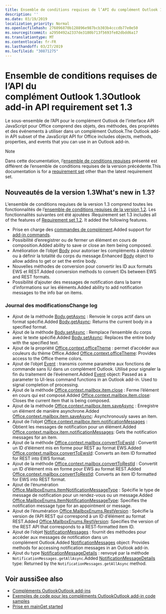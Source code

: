 ```yaml
---
title: Ensemble de conditions requises de l’API du complément Outlook 1.3
description: ''
ms.date: 03/19/2019
localization_priority: Normal
ms.openlocfilehash: 276096870b128896e987bcb303b4cccdb77e0e50
ms.sourcegitcommit: a2950492a2337de3180b713f5693fe82dbdd6a17
ms.translationtype: MT
ms.contentlocale: fr-FR
ms.lasthandoff: 03/27/2019
ms.locfileid: "30871275"
---
```

# <a name="outlook-add-in-api-requirement-set-13"></a><span data-ttu-id="91494-102">Ensemble de conditions requises de l’API du complément Outlook 1.3</span><span class="sxs-lookup"><span data-stu-id="91494-102">Outlook add-in API requirement set 1.3</span></span>

<span data-ttu-id="91494-103">Le sous-ensemble de l’API pour le complément Outlook de l’interface API JavaScript pour Office comprend des objets, des méthodes, des propriétés et des événements à utiliser dans un complément Outlook.</span><span class="sxs-lookup"><span data-stu-id="91494-103">The Outlook add-in API subset of the JavaScript API for Office includes objects, methods, properties, and events that you can use in an Outlook add-in.</span></span>

> [!NOTE]
> <span data-ttu-id="91494-104">Dans cette documentation, l’[ensemble de conditions requises](/office/dev/add-ins/reference/requirement-sets/outlook-api-requirement-sets) présenté est différent de l’ensemble de conditions requises de la version précédente.</span><span class="sxs-lookup"><span data-stu-id="91494-104">This documentation is for a [requirement set](/office/dev/add-ins/reference/requirement-sets/outlook-api-requirement-sets) other than the latest requirement set.</span></span> 

## <a name="whats-new-in-13"></a><span data-ttu-id="91494-105">Nouveautés de la version 1.3</span><span class="sxs-lookup"><span data-stu-id="91494-105">What's new in 1.3?</span></span>

<span data-ttu-id="91494-p101">L’ensemble de conditions requises de la version 1.3 comprend toutes les fonctionnalités de l’[ensemble de conditions requises de la version 1.2](../requirement-set-1.2/outlook-requirement-set-1.2.md). Les fonctionnalités suivantes ont été ajoutées :</span><span class="sxs-lookup"><span data-stu-id="91494-p101">Requirement set 1.3 includes all of the features of [Requirement set 1.2](../requirement-set-1.2/outlook-requirement-set-1.2.md). It added the following features.</span></span>

- <span data-ttu-id="91494-108">Prise en charge des [commandes de complément](/outlook/add-ins/add-in-commands-for-outlook).</span><span class="sxs-lookup"><span data-stu-id="91494-108">Added support for [add-in commands](/outlook/add-ins/add-in-commands-for-outlook).</span></span>
- <span data-ttu-id="91494-109">Possibilité d’enregistrer ou de fermer un élément en cours de composition.</span><span class="sxs-lookup"><span data-stu-id="91494-109">Added ability to save or close an item being composed.</span></span>
- <span data-ttu-id="91494-110">Amélioration de l’objet [Body](/javascript/api/outlook_1_3/office.body) pour autoriser les compléments à obtenir ou à définir la totalité du corps du message.</span><span class="sxs-lookup"><span data-stu-id="91494-110">Enhanced [Body](/javascript/api/outlook_1_3/office.body) object to allow addins to get or set the entire body.</span></span>
- <span data-ttu-id="91494-111">Nouvelles méthodes de conversion pour convertir les ID aux formats EWS et REST.</span><span class="sxs-lookup"><span data-stu-id="91494-111">Added conversion methods to convert IDs between EWS and REST formats.</span></span>
- <span data-ttu-id="91494-112">Possibilité d’ajouter des messages de notification dans la barre d’informations sur les éléments.</span><span class="sxs-lookup"><span data-stu-id="91494-112">Added ability to add notification messages to the info bar on items.</span></span>

### <a name="change-log"></a><span data-ttu-id="91494-113">Journal des modifications</span><span class="sxs-lookup"><span data-stu-id="91494-113">Change log</span></span>

- <span data-ttu-id="91494-114">Ajout de la méthode [Body.getAsync](/javascript/api/outlook_1_3/office.body#getasync-coerciontype--options--callback-) : Renvoie le corps actif dans un format spécifié.</span><span class="sxs-lookup"><span data-stu-id="91494-114">Added [Body.getAsync](/javascript/api/outlook_1_3/office.body#getasync-coerciontype--options--callback-): Returns the current body in a specified format.</span></span>
- <span data-ttu-id="91494-115">Ajout de la méthode [Body.setAsync](/javascript/api/outlook_1_3/office.body#setasync-data--options--callback-) : Remplace l’ensemble du corps avec le texte spécifié.</span><span class="sxs-lookup"><span data-stu-id="91494-115">Added [Body.setAsync](/javascript/api/outlook_1_3/office.body#setasync-data--options--callback-): Replaces the entire body with the specified text.</span></span>
- <span data-ttu-id="91494-116">Ajout de la propriété [Office.context.officeTheme](office.context.md#officetheme-object) : permet d’accéder aux couleurs du thème Office.</span><span class="sxs-lookup"><span data-stu-id="91494-116">Added [Office.context.officeTheme](office.context.md#officetheme-object): Provides access to the Office theme colors.</span></span>
- <span data-ttu-id="91494-p102">Ajout de l’objet [Event](/javascript/api/office/office.addincommands.event) : transmis comme paramètre aux fonctions de commande sans IU dans un complément Outlook. Utilisé pour signaler la fin du traitement de l’événement.</span><span class="sxs-lookup"><span data-stu-id="91494-p102">Added [Event](/javascript/api/office/office.addincommands.event) object: Passed as a parameter to UI-less command functions in an Outlook add-in. Used to signal completion of processing.</span></span>
- <span data-ttu-id="91494-119">Ajout de la méthode [Office.context.mailbox.item.close](office.context.mailbox.item.md#close) : Ferme l’élément en cours qui est composé.</span><span class="sxs-lookup"><span data-stu-id="91494-119">Added [Office.context.mailbox.item.close](office.context.mailbox.item.md#close): Closes the current item that is being composed.</span></span>
- <span data-ttu-id="91494-120">Ajout de la méthode [Office.context.mailbox.item.saveAsync](office.context.mailbox.item.md#saveasyncoptions-callback) : Enregistre un élément de manière asynchrone.</span><span class="sxs-lookup"><span data-stu-id="91494-120">Added [Office.context.mailbox.item.saveAsync](office.context.mailbox.item.md#saveasyncoptions-callback): Asynchronously saves an item.</span></span>
- <span data-ttu-id="91494-121">Ajout de l’objet [Office.context.mailbox.item.notificationMessages](office.context.mailbox.item.md#notificationmessages-notificationmessages) : Obtient les messages de notification pour un élément.</span><span class="sxs-lookup"><span data-stu-id="91494-121">Added [Office.context.mailbox.item.notificationMessages](office.context.mailbox.item.md#notificationmessages-notificationmessages): Gets the notification messages for an item.</span></span>
- <span data-ttu-id="91494-122">Ajout de la méthode [Office.context.mailbox.convertToEwsId](office.context.mailbox.md#converttoewsiditemid-restversion--string) : Convertit un ID d’élément mis en forme pour REST au format EWS.</span><span class="sxs-lookup"><span data-stu-id="91494-122">Added [Office.context.mailbox.convertToEwsId](office.context.mailbox.md#converttoewsiditemid-restversion--string): Converts an item ID formatted for REST into EWS format.</span></span>
- <span data-ttu-id="91494-123">Ajout de la méthode [Office.context.mailbox.convertToRestId](office.context.mailbox.md#converttorestiditemid-restversion--string) : Convertit un ID d’élément mis en forme pour EWS au format REST.</span><span class="sxs-lookup"><span data-stu-id="91494-123">Added [Office.context.mailbox.convertToRestId](office.context.mailbox.md#converttorestiditemid-restversion--string): Converts an item ID formatted for EWS into REST format.</span></span>
- <span data-ttu-id="91494-124">Ajout de l’énumération [Office.MailboxEnums.ItemNotificationMessageType](/javascript/api/outlook_1_3/office.mailboxenums.itemnotificationmessagetype) : Spécifie le type de message de notification pour un rendez-vous ou un message.</span><span class="sxs-lookup"><span data-stu-id="91494-124">Added [Office.MailboxEnums.ItemNotificationMessageType](/javascript/api/outlook_1_3/office.mailboxenums.itemnotificationmessagetype): Specifies the notification message type for an appointment or message.</span></span>
- <span data-ttu-id="91494-125">Ajout de l’énumération [Office.MailboxEnums.RestVersion](/javascript/api/outlook_1_3/office.mailboxenums.restversion) : Spécifie la version de l’API REST qui correspond à un ID d’élément au format REST.</span><span class="sxs-lookup"><span data-stu-id="91494-125">Added [Office.MailboxEnums.RestVersion](/javascript/api/outlook_1_3/office.mailboxenums.restversion): Specifies the version of the REST API that corresponds to a REST-formatted item ID.</span></span>
- <span data-ttu-id="91494-126">Ajout de l’objet [NotificationMessages](/javascript/api/outlook_1_3/office.notificationmessages) : fournit des méthodes pour accéder aux messages de notification dans un complément Outlook.</span><span class="sxs-lookup"><span data-stu-id="91494-126">Added [NotificationMessages](/javascript/api/outlook_1_3/office.notificationmessages) object: Provides methods for accessing notification messages in an Outlook add-in.</span></span>
- <span data-ttu-id="91494-127">Ajout du type [NotificationMessageDetails](/javascript/api/outlook_1_3/office.notificationmessagedetails) : renvoyé par la méthode `NotificationMessages.getAllAsync`.</span><span class="sxs-lookup"><span data-stu-id="91494-127">Added [NotificationMessageDetails](/javascript/api/outlook_1_3/office.notificationmessagedetails) type: Returned by the `NotificationMessages.getAllAsync` method.</span></span>

## <a name="see-also"></a><span data-ttu-id="91494-128">Voir aussi</span><span class="sxs-lookup"><span data-stu-id="91494-128">See also</span></span>

- [<span data-ttu-id="91494-129">Compléments Outlook</span><span class="sxs-lookup"><span data-stu-id="91494-129">Outlook add-ins</span></span>](/outlook/add-ins/)
- [<span data-ttu-id="91494-130">Exemples de code pour les compléments Outlook</span><span class="sxs-lookup"><span data-stu-id="91494-130">Outlook add-in code samples</span></span>](https://developer.microsoft.com/outlook/gallery/?filterBy=Outlook,Samples,Add-ins)
- [<span data-ttu-id="91494-131">Prise en main</span><span class="sxs-lookup"><span data-stu-id="91494-131">Get started</span></span>](/outlook/add-ins/quick-start)
